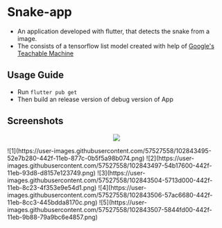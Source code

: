 # Snake-app
* An application developed with flutter, that detects the snake from a image.
* The consists of a tensorflow list model created with help of <a href="https://teachablemachine.withgoogle.com/">Google's Teachable Machine</a>

## Usage Guide
* Run ```flutter pub get```
* Then build an release version of debug version of App

## Screenshots
<p align="center"><img src="https://drive.google.com/uc?export=view&id=16o9OgUFcGPjR4vtKf9lb_GRO26MmAw4h"></p>
![1](https://user-images.githubusercontent.com/57527558/102843495-52e7b280-442f-11eb-877c-0b5f5a98b074.png)
![2](https://user-images.githubusercontent.com/57527558/102843497-54b17600-442f-11eb-93d8-d8157e123749.png)
![3](https://user-images.githubusercontent.com/57527558/102843504-5713d000-442f-11eb-8c23-4f353e9e54d1.png)
![4](https://user-images.githubusercontent.com/57527558/102843506-57ac6680-442f-11eb-8cc3-445bdda8170c.png)
![5](https://user-images.githubusercontent.com/57527558/102843507-5844fd00-442f-11eb-9b88-79a9bc6e4857.png)

